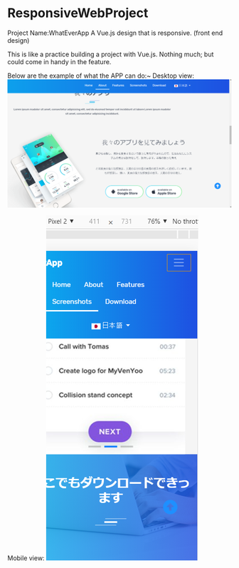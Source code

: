 # ResponsiveWebProject

Project Name:WhatEverApp
A Vue.js design that is responsive. (front end design)

This is like a practice building a project with Vue.js. Nothing much; but could come in handy in the feature.

Below are the example of what the APP can do:~
Desktop view:
![alt text](https://github.com/KaitoXion/ResponsiveWebProject/blob/master/desktopsResponsiveScrollViewEg.PNG)				
	
Mobile view:
![alt text](https://github.com/KaitoXion/ResponsiveWebProject/blob/master/mobileResponsiveScrollViewEg.PNG)



